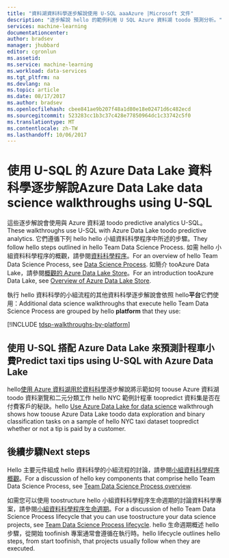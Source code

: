 ```yaml
---
title: "資料湖資料科學逐步解說使用 U-SQL aaaAzure |Microsoft 文件"
description: "逐步解說 hello 的範例利用 U SQL Azure 資料湖 toodo 預測分析。"
services: machine-learning
documentationcenter: 
author: bradsev
manager: jhubbard
editor: cgronlun
ms.assetid: 
ms.service: machine-learning
ms.workload: data-services
ms.tgt_pltfrm: na
ms.devlang: na
ms.topic: article
ms.date: 08/17/2017
ms.author: bradsev
ms.openlocfilehash: cbee841ae9b207f48a1d80e18e02471d6c482ecd
ms.sourcegitcommit: 523283cc1b3c37c428e77850964dc1c33742c5f0
ms.translationtype: MT
ms.contentlocale: zh-TW
ms.lasthandoff: 10/06/2017
---
```

# <a name="azure-data-lake-data-science-walkthroughs-using-u-sql"></a><span data-ttu-id="2ade5-103">使用 U-SQL 的 Azure Data Lake 資料科學逐步解說</span><span class="sxs-lookup"><span data-stu-id="2ade5-103">Azure Data Lake data science walkthroughs using U-SQL</span></span>

<span data-ttu-id="2ade5-104">這些逐步解說會使用與 Azure 資料湖 toodo predictive analytics U-SQL。</span><span class="sxs-lookup"><span data-stu-id="2ade5-104">These walkthroughs use U-SQL with Azure Data Lake toodo predictive analytics.</span></span> <span data-ttu-id="2ade5-105">它們遵循下列 hello hello 小組資料科學程序中所述的步驟。</span><span class="sxs-lookup"><span data-stu-id="2ade5-105">They follow hello steps outlined in hello Team Data Science Process.</span></span> <span data-ttu-id="2ade5-106">如需 hello 小組資料科學程序的概觀，請參閱[資料科學程序](data-science-process-overview.md)。</span><span class="sxs-lookup"><span data-stu-id="2ade5-106">For an overview of hello Team Data Science Process, see [Data Science Process](data-science-process-overview.md).</span></span> <span data-ttu-id="2ade5-107">如簡介 tooAzure Data Lake，請參閱[概觀的 Azure Data Lake Store](../data-lake-store/data-lake-store-overview.md)。</span><span class="sxs-lookup"><span data-stu-id="2ade5-107">For an introduction tooAzure Data Lake, see [Overview of Azure Data Lake Store](../data-lake-store/data-lake-store-overview.md).</span></span>

<span data-ttu-id="2ade5-108">執行 hello 資料科學的小組流程的其他資料科學逐步解說會依照 hello**平台**它們使用：</span><span class="sxs-lookup"><span data-stu-id="2ade5-108">Additional data science walkthroughs that execute hello Team Data Science Process are grouped by hello **platform** that they use:</span></span> 

[!INCLUDE [tdsp-walkthroughs-by-platform](../../includes/tdsp-walkthroughs-by-platform.md)]


## <a name="predict-taxi-tips-using-u-sql-with-azure-data-lake"></a><span data-ttu-id="2ade5-109">使用 U-SQL 搭配 Azure Data Lake 來預測計程車小費</span><span class="sxs-lookup"><span data-stu-id="2ade5-109">Predict taxi tips using U-SQL with Azure Data Lake</span></span>

<span data-ttu-id="2ade5-110">hello[使用 Azure 資料湖用於資料科學](machine-learning-data-science-process-data-lake-walkthrough.md)逐步解說將示範如何 toouse Azure 資料湖 toodo 資料瀏覽和二元分類工作 hello NYC 範例計程車 toopredict 資料集是否在付費客戶的秘訣。</span><span class="sxs-lookup"><span data-stu-id="2ade5-110">hello [Use Azure Data Lake for data science](machine-learning-data-science-process-data-lake-walkthrough.md) walkthrough shows how toouse Azure Data Lake toodo data exploration and binary classification tasks on a sample of hello NYC taxi dataset toopredict whether or not a tip is paid by a customer.</span></span> 


## <a name="next-steps"></a><span data-ttu-id="2ade5-111">後續步驟</span><span class="sxs-lookup"><span data-stu-id="2ade5-111">Next steps</span></span>

<span data-ttu-id="2ade5-112">Hello 主要元件組成 hello 資料科學的小組流程的討論，請參閱[小組資料科學程序概觀](data-science-process-overview.md)。</span><span class="sxs-lookup"><span data-stu-id="2ade5-112">For a discussion of hello key components that comprise hello Team Data Science Process, see [Team Data Science Process overview](data-science-process-overview.md).</span></span>

<span data-ttu-id="2ade5-113">如需您可以使用 toostructure hello 小組資料科學程序生命週期的討論資料科學專案，請參閱[小組資料科學程序生命週期](data-science-process-lifecycle.md)。</span><span class="sxs-lookup"><span data-stu-id="2ade5-113">For a discussion of hello Team Data Science Process lifecycle that you can use toostructure your data science projects, see [Team Data Science Process lifecycle](data-science-process-lifecycle.md).</span></span> <span data-ttu-id="2ade5-114">hello 生命週期概述 hello 步驟，從開始 toofinish 專案通常會遵循在執行時。</span><span class="sxs-lookup"><span data-stu-id="2ade5-114">hello lifecycle outlines hello steps, from start toofinish, that projects usually follow when they are executed.</span></span> 
